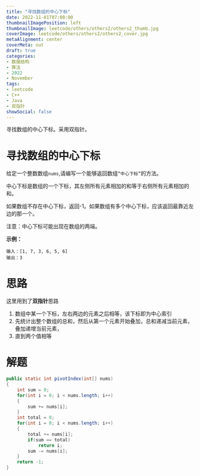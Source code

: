 ```yaml
---
title: "寻找数组的中心下标"
date: 2022-11-01T07:00:00
thumbnailImagePosition: left
thumbnailImage: leetcode/others/others2/others2_thumb.jpg
coverImage: leetcode/others/others2/others2_cover.jpg
metaAlignment: center
coverMeta: out
draft: true
categories:
- 数据结构
- 算法
- 2022
- November
tags:
- leetcode
- C++
- Java
- 双指针
showSocial: false
---
```


寻找数组的中心下标。采用双指针。

<!--more-->
# 寻找数组的中心下标

给定一个整数数组`nums`,请编写一个能够返回数组`“中心下标”`的方法。

中心下标是数组的一个下标，其左侧所有元素相加的和等于右侧所有元素相加的和。

如果数组不存在中心下标，返回-1。如果数组有多个中心下标，应该返回最靠近左边的那一个。

注意：中心下标可能出现在数组的两端。

**示例：**

```text
输入：[1, 7, 3, 6, 5, 6]
输出：3
```



# 思路

这里用到了**双指针**思路

1. 数组中某一个下标，左右两边的元素之后相等，该下标即为中心索引
2. 先统计出整个数组的总和，然后从第一个元素开始叠加，总和递减当前元素，叠加递增当前元素，
3. 直到两个值相等

# 解题

```java
public static int pivotIndex(int[] nums)
{
    int sum = 0;
    for(int i = 0; i < nums.length; i++)
    {
        sum += nums[i];
    }
    int total = 0;
    for(int i = 0; i < nums.length; i++)
    {
        total += nums[i];
        if(sum == total)
            return i;
        sum -= nums[i];
    }
    return -1;
}
```

